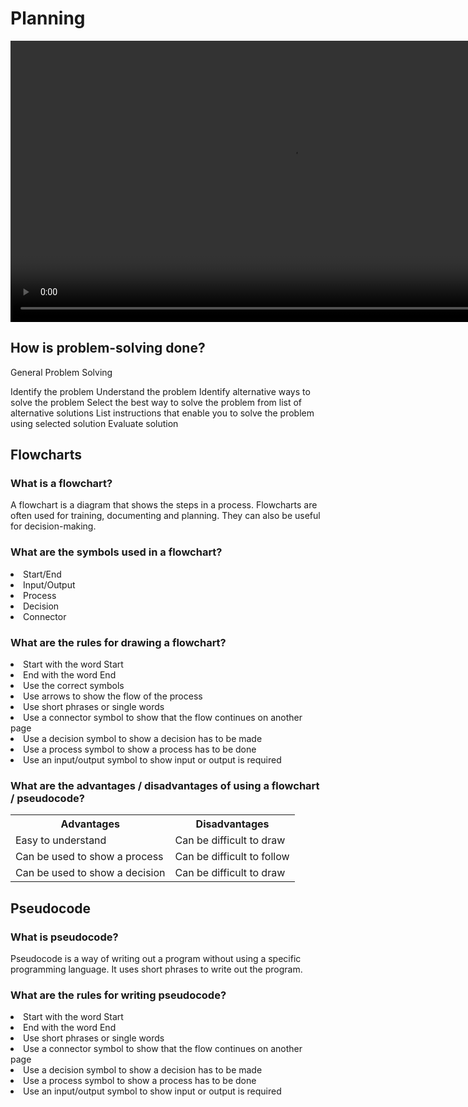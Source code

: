 # Planning

<video src="https://youtu.be/lhELGQAV4gg?feature=shared" width="900"  controls preload></video>

## How is problem-solving done?

<procedure>
<p>General Problem Solving</p>
<step>Identify the problem</step>
<step>Understand the problem</step>
<step>Identify alternative ways to solve the problem</step>
<step>Select the best way to solve the problem from list of alternative solutions</step>
<step>List instructions that enable you to solve the problem using selected solution</step>
<step>Evaluate solution</step>
</procedure>

## Flowcharts

### What is a flowchart?

<p>A flowchart is a diagram that shows the steps in a process. Flowcharts are often used for training, documenting and planning. They can also be useful for decision-making.</p>

### What are the symbols used in a flowchart?

<list type="bullet">
    <li>Start/End</li>
    <li>Input/Output</li>
    <li>Process</li>
    <li>Decision</li>
    <li>Connector</li>
</list>

### What are the rules for drawing a flowchart?

<list type="bullet">
    <li>Start with the word Start</li>
    <li>End with the word End</li>
    <li>Use the correct symbols</li>
    <li>Use arrows to show the flow of the process</li>
    <li>Use short phrases or single words</li>
    <li>Use a connector symbol to show that the flow continues on another page</li>
    <li>Use a decision symbol to show a decision has to be made</li>
    <li>Use a process symbol to show a process has to be done</li>
    <li>Use an input/output symbol to show input or output is required</li>
</list>

### What are the advantages / disadvantages of using a flowchart / pseudocode?

<table>
<tr>
<th>Advantages</th>
<th>Disadvantages</th>
</tr>
<tr>
<td>Easy to understand</td>
<td>Can be difficult to draw</td>
</tr>
<tr>
<td>Can be used to show a process</td>
<td>Can be difficult to follow</td>
</tr>
<tr>
<td>Can be used to show a decision</td>
<td>Can be difficult to draw</td>
</tr>
</table>

## Pseudocode

### What is pseudocode?

<p>Pseudocode is a way of writing out a program without using a specific programming language. It uses short phrases to write out the program.</p>

### What are the rules for writing pseudocode?

<list type="bullet">
    <li>Start with the word Start</li>
    <li>End with the word End</li>
    <li>Use short phrases or single words</li>
    <li>Use a connector symbol to show that the flow continues on another page</li>
    <li>Use a decision symbol to show a decision has to be made</li>
    <li>Use a process symbol to show a process has to be done</li>
    <li>Use an input/output symbol to show input or output is required</li>
</list>
























